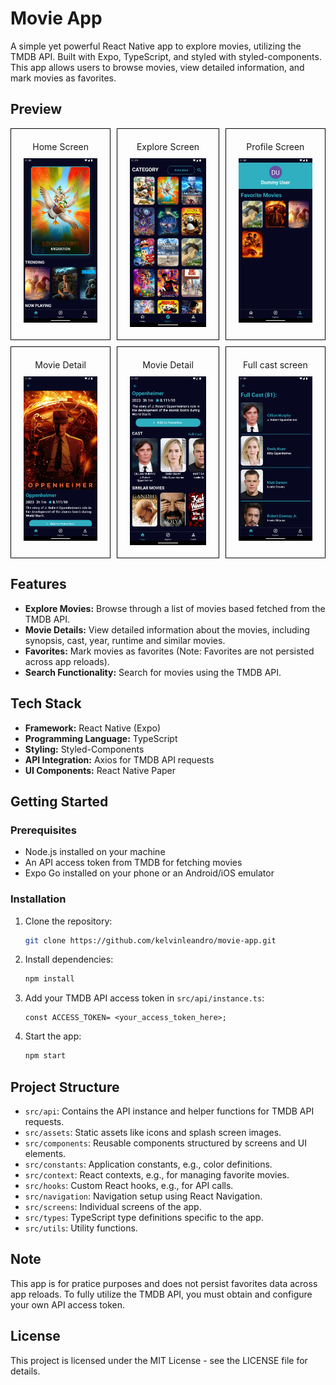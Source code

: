 # Movie App

A simple yet powerful React Native app to explore movies, utilizing the TMDB API. Built with Expo, TypeScript, and styled with styled-components. This app allows users to browse movies, view detailed information, and mark movies as favorites.

## Preview

<div style="display: grid; grid-template-columns: auto auto auto; gap: 10px;">
  <div style="display: flex; flex-direction: column; align-items: center; text-align: center; padding: 20px; border: 1px solid black;">
    Home Screen
    <img src="src/assets/preview_home.png" alt="Home screen" style="width: 100%; max-width: 250px; height: auto; margin-top: 10px;">
  </div>
  <div style="display: flex; flex-direction: column; align-items: center; text-align: center; padding: 20px; border: 1px solid black;">
    Explore Screen
    <img src="src/assets/preview_explore.png" alt="Explore screen" style="width: 100%; max-width: 250px; height: auto; margin-top: 10px;">
  </div>
  <div style="display: flex; flex-direction: column; align-items: center; text-align: center; padding: 20px; border: 1px solid black;">
    Profile Screen
    <img src="src/assets/preview_profile.png" alt="Profile screen" style="width: 100%; max-width: 250px; height: auto; margin-top: 10px;">
  </div>
  <div style="display: flex; flex-direction: column; align-items: center; text-align: center; padding: 20px; border: 1px solid black;">
    Movie Detail
    <img src="src/assets/preview_movie_detail_1.png" alt="Movie detail 1" style="width: 100%; max-width: 250px; height: auto; margin-top: 10px;">
  </div>
  <div style="display: flex; flex-direction: column; align-items: center; text-align: center; padding: 20px; border: 1px solid black;">
    Movie Detail
    <img src="src/assets/preview_movie_detail_2.png" alt="Movie Detail 2" style="width: 100%; max-width: 250px; height: auto; margin-top: 10px;">
  </div>
  <div style="display: flex; flex-direction: column; align-items: center; text-align: center; padding: 20px; border: 1px solid black;">
    Full cast screen
    <img src="src/assets/preview_fullcast.png" alt="Full cast screen" style="width: 100%; max-width: 250px; height: auto; margin-top: 10px;">
  </div>
</div>

## Features

- **Explore Movies:** Browse through a list of movies based fetched from the TMDB API.
- **Movie Details:** View detailed information about the movies, including synopsis, cast, year, runtime and similar movies.
- **Favorites:** Mark movies as favorites (Note: Favorites are not persisted across app reloads).
- **Search Functionality:** Search for movies using the TMDB API.

## Tech Stack

- **Framework:** React Native (Expo)
- **Programming Language:** TypeScript
- **Styling:** Styled-Components
- **API Integration:** Axios for TMDB API requests
- **UI Components:** React Native Paper

## Getting Started

### Prerequisites

- Node.js installed on your machine
- An API access token from TMDB for fetching movies
- Expo Go installed on your phone or an Android/iOS emulator

### Installation

1. Clone the repository:
   ```sh
   git clone https://github.com/kelvinleandro/movie-app.git
   ```
2. Install dependencies:
   ```sh
   npm install
   ```
3. Add your TMDB API access token in `src/api/instance.ts`:
   ```
   const ACCESS_TOKEN= <your_access_token_here>;
   ```
4. Start the app:
   ```sh
   npm start
   ```

## Project Structure

- `src/api`: Contains the API instance and helper functions for TMDB API requests.
- `src/assets`: Static assets like icons and splash screen images.
- `src/components`: Reusable components structured by screens and UI elements.
- `src/constants`: Application constants, e.g., color definitions.
- `src/context`: React contexts, e.g., for managing favorite movies.
- `src/hooks`: Custom React hooks, e.g., for API calls.
- `src/navigation`: Navigation setup using React Navigation.
- `src/screens`: Individual screens of the app.
- `src/types`: TypeScript type definitions specific to the app.
- `src/utils`: Utility functions.

## Note

This app is for pratice purposes and does not persist favorites data across app reloads. To fully utilize the TMDB API, you must obtain and configure your own API access token.

## License

This project is licensed under the MIT License - see the LICENSE file for details.
